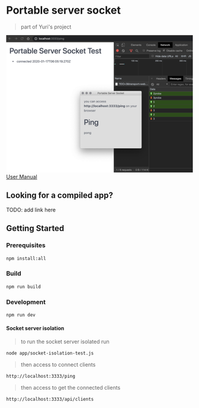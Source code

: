 # Portable server socket
> part of Yuri's project

![image](./build/docs/docs.png)
[User Manual](./build/docs/README.md)

## Looking for a compiled app?
TODO: add link here

## Getting Started
### Prerequisites
```bash
npm install:all
```
### Build
```bash
npm run build
```

### Development
``` bash
npm run dev
```

#### Socket server isolation
> to run the socket server isolated run
``` bash
node app/socket-isolation-test.js
```
> then access to connect clients
``` bash
http://localhost:3333/ping
```
> then access to get the connected clients
``` bash
http://localhost:3333/api/clients
```

